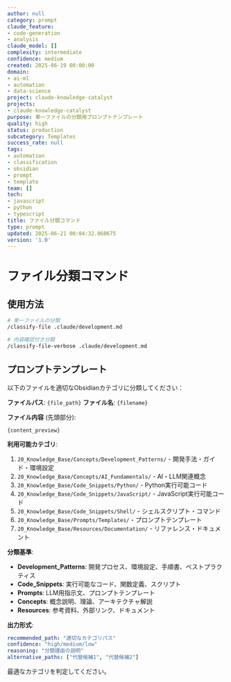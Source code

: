 ```yaml
---
author: null
category: prompt
claude_feature:
- code-generation
- analysis
claude_model: []
complexity: intermediate
confidence: medium
created: 2025-06-19 00:00:00
domain:
- ai-ml
- automation
- data-science
project: claude-knowledge-catalyst
projects:
- claude-knowledge-catalyst
purpose: 単一ファイルの分類用プロンプトテンプレート
quality: high
status: production
subcategory: Templates
success_rate: null
tags:
- automation
- classification
- obsidian
- prompt
- template
team: []
tech:
- javascript
- python
- typescript
title: ファイル分類コマンド
type: prompt
updated: 2025-06-21 00:04:32.060675
version: '1.0'
---
```


# ファイル分類コマンド

## 使用方法
```bash
# 単一ファイルの分類
/classify-file .claude/development.md

# 内容確認付き分類
/classify-file-verbose .claude/development.md
```

## プロンプトテンプレート

以下のファイルを適切なObsidianカテゴリに分類してください：

**ファイルパス**: `{file_path}`
**ファイル名**: `{filename}`

**ファイル内容** (先頭部分):
```
{content_preview}
```

**利用可能カテゴリ**:
1. `20_Knowledge_Base/Concepts/Development_Patterns/` - 開発手法・ガイド・環境設定
2. `20_Knowledge_Base/Concepts/AI_Fundamentals/` - AI・LLM関連概念
3. `20_Knowledge_Base/Code_Snippets/Python/` - Python実行可能コード
4. `20_Knowledge_Base/Code_Snippets/JavaScript/` - JavaScript実行可能コード
5. `20_Knowledge_Base/Code_Snippets/Shell/` - シェルスクリプト・コマンド
6. `20_Knowledge_Base/Prompts/Templates/` - プロンプトテンプレート
7. `20_Knowledge_Base/Resources/Documentation/` - リファレンス・ドキュメント

**分類基準**:
- **Development_Patterns**: 開発プロセス、環境設定、手順書、ベストプラクティス
- **Code_Snippets**: 実行可能なコード、関数定義、スクリプト
- **Prompts**: LLM用指示文、プロンプトテンプレート
- **Concepts**: 概念説明、理論、アーキテクチャ解説
- **Resources**: 参考資料、外部リンク、ドキュメント

**出力形式**:
```yaml
recommended_path: "適切なカテゴリパス"
confidence: "high/medium/low"
reasoning: "分類理由の説明"
alternative_paths: ["代替候補1", "代替候補2"]
```

最適なカテゴリを判定してください。
